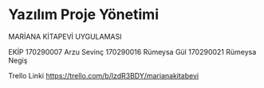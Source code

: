 # Yazılım Proje Yönetimi
MARİANA KİTAPEVİ UYGULAMASI

EKİP 
170290007 Arzu Sevinç
170290016 Rümeysa Gül
170290021 Rümeysa Negiş

Trello Linki 
https://trello.com/b/lzdR3BDY/marianakitabevi